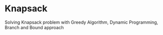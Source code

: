 # Knapsack

Solving Knapsack problem with Greedy Algorithm, Dynamic Programming, Branch and Bound approach